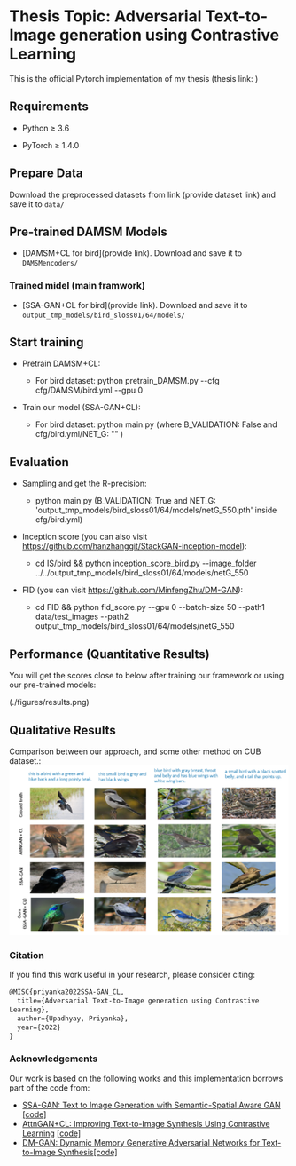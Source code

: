 # Thesis Topic: Adversarial Text-to-Image generation using Contrastive Learning
This is the official Pytorch implementation of my thesis (thesis link: )


## Requirements
* Python ≥ 3.6

* PyTorch ≥ 1.4.0


## Prepare Data


Download the preprocessed datasets from link (provide dataset link) and save it to `data/`


## Pre-trained DAMSM Models
- [DAMSM+CL for bird](provide link). Download and save it to `DAMSMencoders/`

### Trained midel (main framwork)
- [SSA-GAN+CL for bird](provide link). Download and save it to `output_tmp_models/bird_sloss01/64/models/`



## Start training
- Pretrain DAMSM+CL:
  - For bird dataset: python pretrain_DAMSM.py --cfg cfg/DAMSM/bird.yml --gpu 0
 

- Train our model (SSA-GAN+CL):
  - For bird dataset: python main.py (where B_VALIDATION: False and cfg/bird.yml/NET_G: "" )
  



## Evaluation
- Sampling and get the R-precision:
  - python main.py (B_VALIDATION: True and NET_G: 'output_tmp_models/bird_sloss01/64/models/netG_550.pth' inside cfg/bird.yml)
  
- Inception score (you can also visit https://github.com/hanzhanggit/StackGAN-inception-model):
  - cd IS/bird && python inception_score_bird.py --image_folder ../../output_tmp_models/bird_sloss01/64/models/netG_550

  

- FID (you can visit https://github.com/MinfengZhu/DM-GAN): 
  - cd FID && python fid_score.py --gpu 0 --batch-size 50 --path1 data/test_images --path2 output_tmp_models/bird_sloss01/64/models/netG_550

  

## Performance (Quantitative Results)
You will get the scores close to below after training our framework or using our pre-trained models:

(./figures/results.png)


## Qualitative Results
Comparison between our approach, and some other method on CUB dataset.:
![qualitative_results](./figures/qualitative.png)




### Citation
If you find this work useful in your research, please consider citing:

```
@MISC{priyanka2022SSA-GAN_CL,
  title={Adversarial Text-to-Image generation using Contrastive Learning},
  author={Upadhyay, Priyanka},
  year={2022}
}
```

### Acknowledgements

Our work is based on the following works and this implementation borrows part of the code from:
- [SSA-GAN: Text to Image Generation with Semantic-Spatial Aware GAN](https://arxiv.org/abs/2104.00567) [[code]](https://github.com/wtliao/text2image)
- [AttnGAN+CL: Improving Text-to-Image Synthesis Using Contrastive Learning](https://arxiv.org/abs/2107.02423?context=cs) [[code]](https://github.com/huiyegit/T2I_CL)
- [DM-GAN: Dynamic Memory Generative Adversarial Networks for Text-to-Image Synthesis](https://arxiv.org/abs/1904.01310)[[code]](https://github.com/MinfengZhu/DM-GAN)

